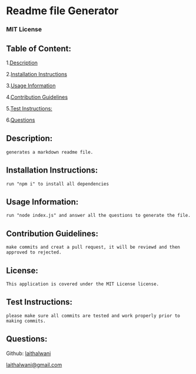 # Readme file Generator 

### MIT License 

## Table of Content:
1.[Description](#Description)

2.[Installation Instructions](#Installation-Instructions)

3.[Usage Information](#Usage-Information)

4.[Contribution Guidelines](#Contribution-Guidelines)

5.[Test Instructions:](#Test-Instructions)

6.[Questions](#Questions)

## Description:
    generates a markdown readme file.

## Installation Instructions:
    run "npm i" to install all dependencies 

## Usage Information:
    run "node index.js" and answer all the questions to generate the file. 

## Contribution Guidelines:
    make commits and creat a pull request, it will be reviewd and then approved to rejected.

## License:
    This application is covered under the MIT License license.    

## Test Instructions:
    please make sure all commits are tested and work properly prior to making commits.

## Questions:
Github: [laithalwani](https://github.com/laithalwani)

laithalwani@gmail.com